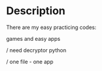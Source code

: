 # Description 
There are my easy practicing codes: 

games and easy apps

/ need decryptor python 

/ one file - one app